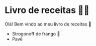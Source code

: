 # Livro de receitas :man_cook:

Olá! Bem vindo ao meu livro de receitas :wave:

-  Strogonoff de frango :chicken:
- Pavê
